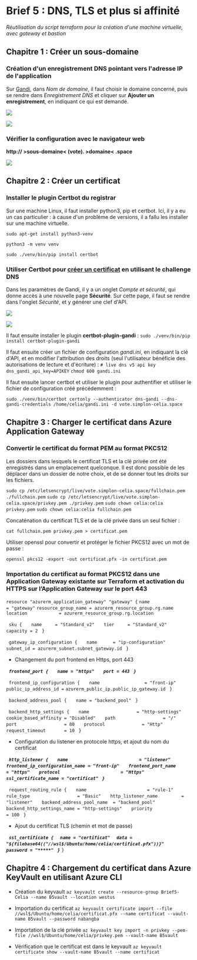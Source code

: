# Brief 5 : DNS, TLS et plus si affinité

*Réutilisation du script terraform pour la création d'une machine virtuelle, avec gateway et bastion*

## Chapitre 1 : Créer un sous-domaine

### Création d'un enregistrement DNS pointant vers l'adresse IP de l'application

Sur [Gandi](https://www.gandi.net/fr), dans *Nom de domaine*, il faut choisir le domaine concerné, puis se rendre dans *Enregistrement DNS* et cliquer sur **Ajouter un enregistrement**, en indiquant ce qui est demandé.

![](https://i.imgur.com/KEAptsm.png)

![](https://i.imgur.com/rBLAS3j.png)

### Vérifier la configuration avec le navigateur web

**http:// >sous-domaine< (vote). >domaine< .space**

![](https://i.imgur.com/hf5KuFa.png)

## Chapitre 2 : Créer un certificat

### Installer le plugin Certbot du registrar

Sur une machine Linux, il faut installer python3, pip et certbot.
Ici, il y a eu un cas particulier : à cause d'un problème de versions, il a fallu les installer sur une machine virtuelle.

``sudo apt-get install python3-venv``

``python3 -m venv venv``

``sudo ./venv/bin/pip install certbot``

### Utiliser Certbot pour [créer un certificat](https://github.com/obynio/certbot-plugin-gandi) en utilisant le challenge DNS

Dans les paramètres de Gandi, il y a un onglet *Compte et sécurité*, qui donne accès à une nouvelle page **Sécurité**. Sur cette page, il faut se rendre dans l'onglet *Sécurité*, et y générer une clef d'API.

![](https://i.imgur.com/OtiBcH2.png)

![](https://i.imgur.com/nVF3925.png)

Il faut ensuite installer le plugin **certbot-plugin-gandi** : 
``sudo ./venv/bin/pip install certbot-plugin-gandi``

Il faut ensuite créer un fichier de configuration *gandi.ini*, en indiquant la clé d'API, et en modifier l'attribution des droits (seul l'utilisateur bénéficie des autorisations de lecture et d'écriture) : 
``# live dns v5 api key``
``dns_gandi_api_key=APIKEY``
``chmod 600 gandi.ini``

Il faut ensuite lancer certbot et utiliser le plugin pour authentifier et utiliser le fichier de configuration créé précédemment : 

``sudo ./venv/bin/certbot certonly --authenticator dns-gandi --dns-gandi-credentials /home/celia/gandi.ini -d vote.simplon-celia.space``

## Chapitre 3 : Charger le certificat dans Azure Application Gateway

### Convertir le certificat du format PEM au format PKCS12

Les dossiers dans lesquels le certificat TLS et la clé privée ont été enregistrés dans un emplacement quelconque. Il est donc possible de les déplacer dans un dossier de notre choix, et de se donner tout les droits sur les fichiers.

``sudo cp /etc/letsencrypt/live/vote.simplon-celia.space/fullchain.pem ./fullchain.pem``
``sudo cp /etc/letsencrypt/live/vote.simplon-celia.space/privkey.pem ./privkey.pem``
``sudo chown celia:celia privkey.pem``
``sudo chown celia:celia fullchain.pem``

Concaténation du certificat TLS et de la clé privée dans un seul fichier : 

``cat fullchain.pem privkey.pem > certificat.pem``

Utiliser openssl pour convertir et protéger le fichier PKCS12 avec un mot de passe : 

``openssl pkcs12 -export -out certificat.pfx -in certificat.pem``

### Importation du certificat au format PKCS12 dans une Application Gateway existante sur Terraform et activation du HTTPS sur l’Application Gateway sur le port 443

``resource "azurerm_application_gateway" "gateway" {``
 ``name                = "gateway"``
 ``resource_group_name = azurerm_resource_group.rg.name``
 ``location            = azurerm_resource_group.rg.location``

`` sku {``
``   name     = "Standard_v2"``
``   tier     = "Standard_v2"``
``   capacity = 2``
`` }``

`` gateway_ip_configuration {``
``   name      = "ip-configuration"``
``   subnet_id = azurerm_subnet.subnet_gateway.id``
`` }``

- Changement du port frontend en Https, port 443

***`` frontend_port {``
``   name = "https"``
``   port = 443``
`` }``***

`` frontend_ip_configuration {``
``   name                 = "front-ip"``
``   public_ip_address_id =`` ``azurerm_public_ip.public_ip_gateway.id``
`` }``

`` backend_address_pool {``
``   name = "backend_pool"``
`` }``

`` backend_http_settings {``
``   name                  = "http-settings"``
``   cookie_based_affinity = "Disabled"``
``   path                  = "/"``
``   port                  = 80``
``   protocol              = "Http"``
``   request_timeout       = 10``
`` }``

- Configuration du listener en protocole https, et ajout du nom du certificat

***`` http_listener {``
``   name                           = "listener"``
``   frontend_ip_configuration_name = "front-ip"``
``   frontend_port_name             = "https"``
``   protocol                       = "Https"``
``   ssl_certificate_name = "certificat"``
`` }``***

`` request_routing_rule {``
``   name                       = "rule-1"``
``   rule_type                  = "Basic"``
``   http_listener_name         = "listener"``
``   backend_address_pool_name  = "backend_pool"``
``   backend_http_settings_name = "http-settings"``
``   priority                   = 100``
`` }``

- Ajout du certificat TLS (chemin et mot de passe)

***`` ssl_certificate {``
``  name = "certificat"``
``  data = "${filebase64(("//wsl$/Ubuntu/home/celia/certificat.pfx"))}"``
``  password = "*****"``
`` }``***
``}``

## Chapitre 4 : Chargement du certificat dans Azure KeyVault en utilisant Azure CLI

- Création du keyvault
``az keyvault create --resource-group Brief5-Celia --name B5vault --location westus``

- Importation du certificat
``az keyvault certificate import --file //wsl$/Ubuntu/home/celia/certificat.pfx --name certificat --vault-name B5vault --password nabangba``

- Importation de la clé privée
``az keyvault key import -n privkey --pem-file //wsl$/Ubuntu/home/celia/privkey.pem --vault-name B5vault``

- Vérification que le certificat est dans le keyvault
``az keyvault certificate show --vault-name B5vault --name certificat``
